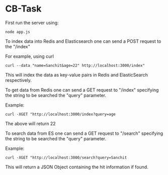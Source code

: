 # CB-Task

First run the server using:
```
node app.js
```

To index data into Redis and Elasticsearch one can send a POST request to the "/index"

For example, using curl
```
curl --data "name=Sanchit&age=22" http://localhost:3000/index"
```
This will index the data as key-value pairs in Redis and ElasticSearch respectively.

To get data from Redis one can send a GET request to "/index" specifying the string to be searched the "query" parameter.

Example:
```
curl -XGET "http://localhost:3000/index?query=age
```
The above will return 22

To search data from ES one can send a GET request to "/search" specifying the string to be searched the "query" parameter.

Example:
```
curl -XGET "http://localhost:3000/search?query=Sanchit
```

This will return a JSON Object containing the hit information if found.
